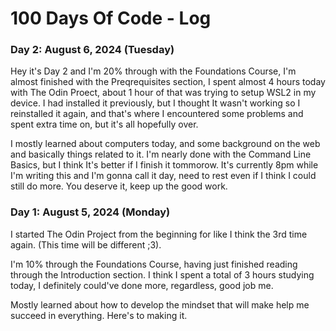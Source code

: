 # 100 Days Of Code - Log

### Day 2: August 6, 2024 (Tuesday)

Hey it's Day 2 and I'm 20% through with the Foundations Course, I'm almost finished with the Preqrequisites section, I spent almost 4 hours today with The Odin Proect, about 1 hour of that was trying to setup WSL2 in my device. I had installed it previously, but I thought It wasn't working so I reinstalled it again, and that's where I encountered some problems and spent extra time on, but it's all hopefully over. 

I mostly learned about computers today, and some background on the web and basically things related to it. I'm nearly done with the Command Line Basics, but I think It's better if I finish it tommorow. It's currently 8pm while I'm writing this and I'm gonna call it day, need to rest even if I think I could still do more. You deserve it, keep up the good work.

### Day 1: August 5, 2024 (Monday)

I started The Odin Project from the beginning for like I think the 3rd time again. (This time will be different ;3).

I'm 10% through the Foundations Course, having just finished reading through the Introduction section. I think I spent a total of 3 hours studying today, I definitely could've done more, regardless, good job me.

Mostly learned about how to develop the mindset that will make help me succeed in everything. Here's to making it.


